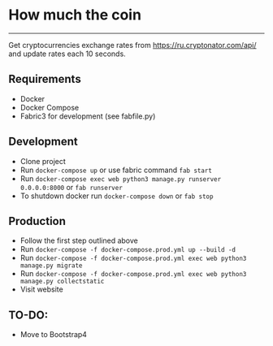 # How much the coin
-------------------
Get cryptocurrencies exchange rates from https://ru.cryptonator.com/api/ 
and update rates each 10 seconds.


## Requirements
- Docker
- Docker Compose
- Fabric3 for development (see fabfile.py)


## Development
- Clone project
- Run `docker-compose up` or use fabric command `fab start`
- Run `docker-compose exec web python3 manage.py runserver 0.0.0.0:8000` or `fab runserver`
- To shutdown docker run `docker-compose down` or `fab stop`


## Production
- Follow the first step outlined above
- Run `docker-compose -f docker-compose.prod.yml up --build -d`
- Run `docker-compose -f docker-compose.prod.yml exec web python3 manage.py migrate`
- Run `docker-compose -f docker-compose.prod.yml exec web python3 manage.py collectstatic`
- Visit website


## TO-DO:
- Move to Bootstrap4
